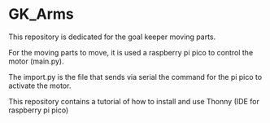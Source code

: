 # GK_Arms
This repository is dedicated for the goal keeper moving parts.

For the moving parts to move, it is used a raspberry pi pico to control the motor (main.py).

The import.py is the file that sends via serial the command for the pi pico to activate the motor.

This repository contains a tutorial of how to install and use Thonny (IDE for raspberry pi pico)
